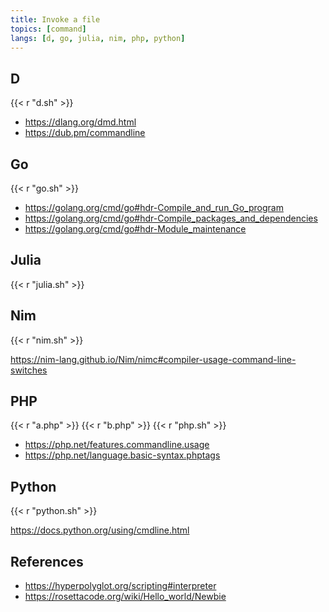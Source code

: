 ```yaml
---
title: Invoke a file
topics: [command]
langs: [d, go, julia, nim, php, python]
---
```


## D

{{< r "d.sh" >}}

- <https://dlang.org/dmd.html>
- <https://dub.pm/commandline>

## Go

{{< r "go.sh" >}}

- <https://golang.org/cmd/go#hdr-Compile_and_run_Go_program>
- <https://golang.org/cmd/go#hdr-Compile_packages_and_dependencies>
- <https://golang.org/cmd/go#hdr-Module_maintenance>

## Julia

{{< r "julia.sh" >}}

## Nim

{{< r "nim.sh" >}}

<https://nim-lang.github.io/Nim/nimc#compiler-usage-command-line-switches>

## PHP

{{< r "a.php" >}}
{{< r "b.php" >}}
{{< r "php.sh" >}}

- <https://php.net/features.commandline.usage>
- <https://php.net/language.basic-syntax.phptags>

## Python

{{< r "python.sh" >}}

<https://docs.python.org/using/cmdline.html>

## References

- <https://hyperpolyglot.org/scripting#interpreter>
- <https://rosettacode.org/wiki/Hello_world/Newbie>
